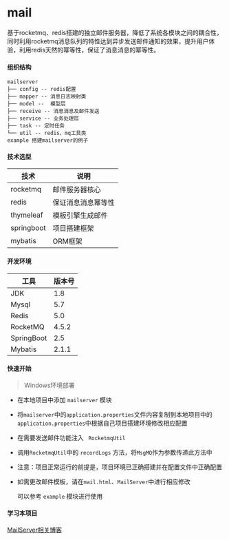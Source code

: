 # mail
基于rocketmq、redis搭建的独立邮件服务器，降低了系统各模块之间的耦合性，同时利用rocketmq消息队列的特性达到异步发送邮件通知的效果，提升用户体验，利用redis天然的幂等性，保证了消息消息的幂等性。

#### 组织结构

```
mailserver
├── config -- redis配置
├── mapper -- 消息日志映射类
├── model --  模型层
├── receive -- 消息消息及邮件发送
├── service -- 业务处理层
├── task -- 定时任务
└── util -- redis、mq工具类
example 搭建mailserver的例子
```

#### 技术选型

| 技术                         | 说明                                  |
| ----------                  | ------------------                    |
| rocketmq                    | 邮件服务器核心                           |
| redis                       | 保证消息消息幂等性                        |
| thymeleaf                   | 模板引擎生成邮件                         |
| springboot                  | 项目搭建框架                            |
| mybatis                     | ORM框架                               |

#### 开发环境

| 工具       | 版本号 |
| ---------- | ------ |
| JDK        | 1.8    |
| Mysql      | 5.7    |
| Redis      | 5.0    |
| RocketMQ   | 4.5.2  |
| SpringBoot | 2.5    |
| Mybatis    | 2.1.1  |

#### 快速开始

> Windows环境部署

- 在本地项目中添加 `` mailserver `` 模块

- 将`mailserver`中的`application.properties`文件内容复制到本地项目中的` application.properties`中根据自己项目搭建环境修改相应配置

- 在需要发送邮件功能注入 `` RocketmqUtil``

- 调用`RocketmqUtil`中的 `recordLogs` 方法，将`MsgMQ`作为参数传递此方法中

- 注意：项目正常运行的前提是，项目环境已正确搭建并在配置文件中正确配置

- 如需更改邮件模板，请在`mail.html`、`MailServer`中进行相应修改

  可以参考 `example` 模块进行使用

#### 学习本项目

[MailServer相关博客](https://blog.csdn.net/qq_43591899/article/details/117406973)


